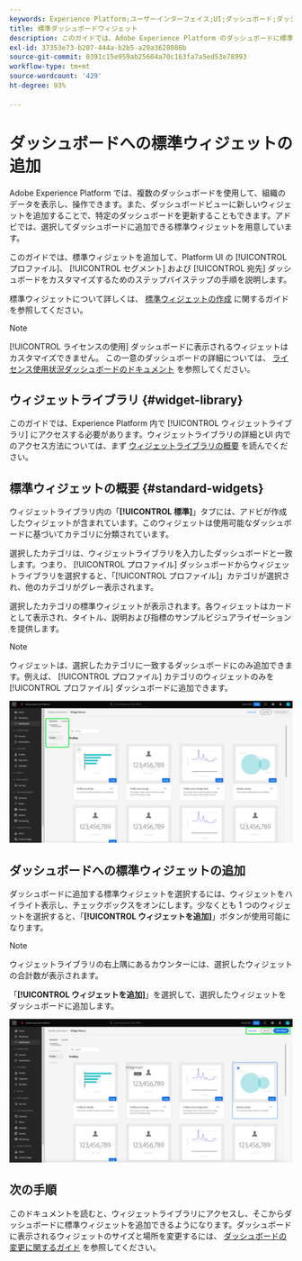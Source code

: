 ```yaml
---
keywords: Experience Platform;ユーザーインターフェイス;UI;ダッシュボード;ダッシュボード;プロファイル;セグメント;宛先;ライセンスの使用
title: 標準ダッシュボードウィジェット
description: このガイドでは、Adobe Experience Platform のダッシュボードに標準ウィジェットを追加するための手順を説明します。
exl-id: 37353e73-b207-444a-b2b5-a20a3628086b
source-git-commit: 0391c15e959ab25604a70c163fa7a5ed53e78993
workflow-type: tm+mt
source-wordcount: '429'
ht-degree: 93%

---
```


# ダッシュボードへの標準ウィジェットの追加

Adobe Experience Platform では、複数のダッシュボードを使用して、組織のデータを表示し、操作できます。また、ダッシュボードビューに新しいウィジェットを追加することで、特定のダッシュボードを更新することもできます。アドビでは、選択してダッシュボードに追加できる標準ウィジェットを用意しています。

このガイドでは、標準ウィジェットを追加して、Platform UI の [!UICONTROL プロファイル]、 [!UICONTROL セグメント] および [!UICONTROL 宛先] ダッシュボードをカスタマイズするためのステップバイステップの手順を説明します。

標準ウィジェットについて詳しくは、 [標準ウィジェットの作成](custom-widgets.md) に関するガイドを参照してください。

>[!NOTE]
>
>[!UICONTROL ライセンスの使用] ダッシュボードに表示されるウィジェットはカスタマイズできません。 この一意のダッシュボードの詳細については、 [ライセンス使用状況ダッシュボードのドキュメント](../guides/license-usage.md) を参照してください。

## ウィジェットライブラリ {#widget-library}

このガイドでは、Experience Platform 内で [!UICONTROL ウィジェットライブラリ] にアクセスする必要があります。ウィジェットライブラリの詳細とUI 内でのアクセス方法については、まず [ウィジェットライブラリの概要](widget-library.md) を読んでください。

## 標準ウィジェットの概要 {#standard-widgets}

ウィジェットライブラリ内の「**[!UICONTROL 標準]**」タブには、アドビが作成したウィジェットが含まれています。このウィジェットは使用可能なダッシュボードに基づいてカテゴリに分類されています。

選択したカテゴリは、ウィジェットライブラリを入力したダッシュボードと一致します。つまり、 [!UICONTROL プロファイル] ダッシュボードからウィジェットライブラリを選択すると、「[!UICONTROL プロファイル]」カテゴリが選択され、他のカテゴリがグレー表示されます。

選択したカテゴリの標準ウィジェットが表示されます。各ウィジェットはカードとして表示され、タイトル、説明および指標のサンプルビジュアライゼーションを提供します。

>[!NOTE]
>
>ウィジェットは、選択したカテゴリに一致するダッシュボードにのみ追加できます。例えば、 [!UICONTROL プロファイル] カテゴリのウィジェットのみを [!UICONTROL プロファイル] ダッシュボードに追加できます。

![「標準」タブと使用可能なカテゴリがハイライトされたウィジェットライブラリワークスペース](../images/customization/standard-widgets.png)

## ダッシュボードへの標準ウィジェットの追加

ダッシュボードに追加する標準ウィジェットを選択するには、ウィジェットをハイライト表示し、チェックボックスをオンにします。少なくとも 1 つのウィジェットを選択すると、「**[!UICONTROL ウィジェットを追加]**」ボタンが使用可能になります。

>[!NOTE]
>
>ウィジェットライブラリの右上隅にあるカウンターには、選択したウィジェットの合計数が表示されます。

「**[!UICONTROL ウィジェットを追加]**」を選択して、選択したウィジェットをダッシュボードに追加します。

![ウィジェットが選択されたウィジェットライブラリワークスペースと、ウィジェットの追加とキャンセルがハイライトされている。](../images/customization/add-widget.png)

## 次の手順

このドキュメントを読むと、ウィジェットライブラリにアクセスし、そこからダッシュボードに標準ウィジェットを追加できるようになります。ダッシュボードに表示されるウィジェットのサイズと場所を変更するには、 [ダッシュボードの変更に関するガイド](modify.md) を参照してください。
